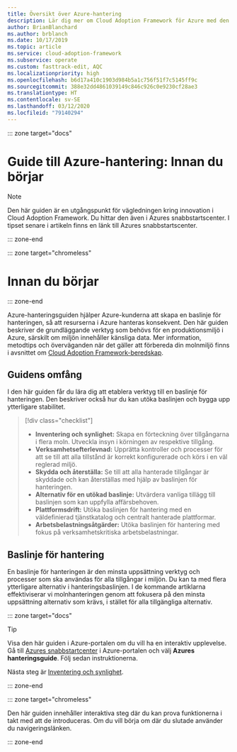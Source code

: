 ```yaml
---
title: Översikt över Azure-hantering
description: Lär dig mer om Cloud Adoption Framework för Azure med den här informationen om de grundläggande verktyg som behövs för att hantera Azures produktionsmiljöer.
author: BrianBlanchard
ms.author: brblanch
ms.date: 10/17/2019
ms.topic: article
ms.service: cloud-adoption-framework
ms.subservice: operate
ms.custom: fasttrack-edit, AQC
ms.localizationpriority: high
ms.openlocfilehash: b6d17a410c1903d984b5a1c756f51f7c5145ff9c
ms.sourcegitcommit: 388e32dd4861039149c846c926c0e9230cf28ae3
ms.translationtype: HT
ms.contentlocale: sv-SE
ms.lasthandoff: 03/12/2020
ms.locfileid: "79140294"
---
```

::: zone target="docs"

# <a name="azure-management-guide-before-you-start"></a>Guide till Azure-hantering: Innan du börjar

> [!NOTE]
> Den här guiden är en utgångspunkt för vägledningen kring innovation i Cloud Adoption Framework. Du hittar den även i Azures snabbstartscenter. I tipset senare i artikeln finns en länk till Azures snabbstartscenter.

::: zone-end

::: zone target="chromeless"

# <a name="before-you-start"></a>Innan du börjar

::: zone-end

Azure-hanteringsguiden hjälper Azure-kunderna att skapa en baslinje för hanteringen, så att resurserna i Azure hanteras konsekvent. Den här guiden beskriver de grundläggande verktyg som behövs för en produktionsmiljö i Azure, särskilt om miljön innehåller känsliga data. Mer information, metodtips och överväganden när det gäller att förbereda din molnmiljö finns i avsnittet om [Cloud Adoption Framework-beredskap](../index.md).

## <a name="scope-of-this-guide"></a>Guidens omfång

I den här guiden får du lära dig att etablera verktyg till en baslinje för hanteringen. Den beskriver också hur du kan utöka baslinjen och bygga upp ytterligare stabilitet.

> [!div class="checklist"]
>
> - **Inventering och synlighet:** Skapa en förteckning över tillgångarna i flera moln. Utveckla insyn i körningen av respektive tillgång.
> - **Verksamhetsefterlevnad:** Upprätta kontroller och processer för att se till att alla tillstånd är korrekt konfigurerade och körs i en väl reglerad miljö.
> - **Skydda och återställa:** Se till att alla hanterade tillgångar är skyddade och kan återställas med hjälp av baslinjen för hanteringen.
> - **Alternativ för en utökad baslinje:** Utvärdera vanliga tillägg till baslinjen som kan uppfylla affärsbehoven.
> - **Plattformsdrift:** Utöka baslinjen för hantering med en väldefinierad tjänstkatalog och centralt hanterade plattformar.
> - **Arbetsbelastningsåtgärder:** Utöka baslinjen för hantering med fokus på verksamhetskritiska arbetsbelastningar.

## <a name="management-baseline"></a>Baslinje för hantering

En baslinje för hanteringen är den minsta uppsättning verktyg och processer som ska användas för alla tillgångar i miljön. Du kan ta med flera ytterligare alternativ i hanteringsbaslinjen. I de kommande artiklarna effektiviserar vi molnhanteringen genom att fokusera på den minsta uppsättning alternativ som krävs, i stället för alla tillgängliga alternativ.

::: zone target="docs"

> [!TIP]
> Visa den här guiden i Azure-portalen om du vill ha en interaktiv upplevelse. Gå till [Azures snabbstartcenter](https://portal.azure.com/?feature.quickstart=true#blade/Microsoft_Azure_Resources/QuickstartCenterBlade) i Azure-portalen och välj **Azures hanteringsguide**. Följ sedan instruktionerna.

Nästa steg är [Inventering och synlighet](./inventory.md).

::: zone-end

::: zone target="chromeless"

Den här guiden innehåller interaktiva steg där du kan prova funktionerna i takt med att de introduceras. Om du vill börja om där du slutade använder du navigeringslänken.

::: zone-end
